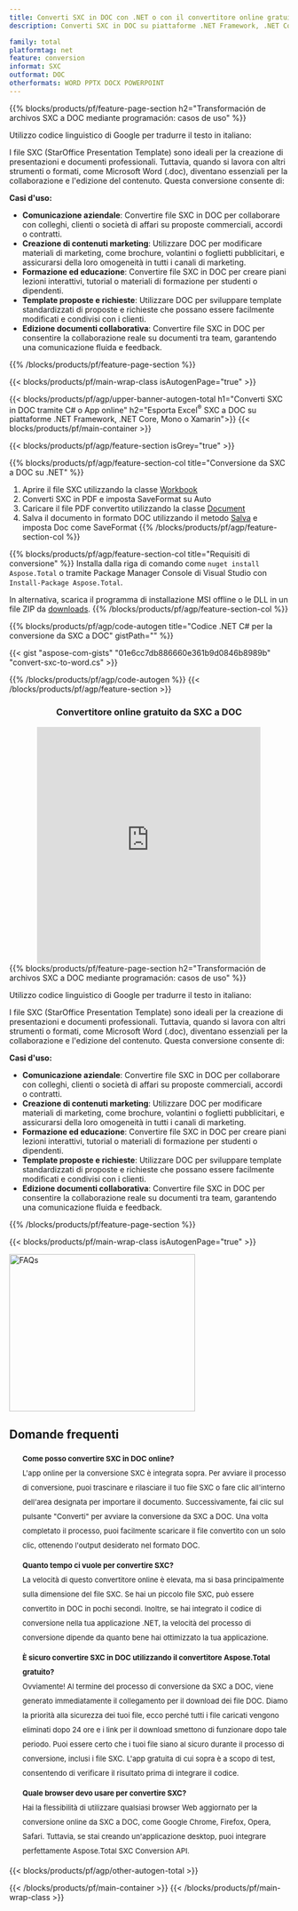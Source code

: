 ```yaml
---
title: Converti SXC in DOC con .NET o con il convertitore online gratuito
description: Converti SXC in DOC su piattaforme .NET Framework, .NET Core, Mono o Xamarin o in linea. Prova rapidamente il convertitore online gratuito da SXC a DOC prima di integrare il codice.

family: total
platformtag: net
feature: conversion
informat: SXC
outformat: DOC
otherformats: WORD PPTX DOCX POWERPOINT
---
```


{{% blocks/products/pf/feature-page-section  h2="Transformación de archivos SXC a DOC mediante programación: casos de uso" %}}
Utilizzo codice linguistico di Google per tradurre il testo in italiano:

I file SXC (StarOffice Presentation Template) sono ideali per la creazione di presentazioni e documenti professionali. Tuttavia, quando si lavora con altri strumenti o formati, come Microsoft Word (.doc), diventano essenziali per la collaborazione e l'edizione del contenuto. Questa conversione consente di:

**Casi d'uso:**

*   **Comunicazione aziendale**: Convertire file SXC in DOC per collaborare con colleghi, clienti o società di affari su proposte commerciali, accordi o contratti.
*   **Creazione di contenuti marketing**: Utilizzare DOC per modificare materiali di marketing, come brochure, volantini o foglietti pubblicitari, e assicurarsi della loro omogeneità in tutti i canali di marketing.
*   **Formazione ed educazione**: Convertire file SXC in DOC per creare piani lezioni interattivi, tutorial o materiali di formazione per studenti o dipendenti.
*   **Template proposte e richieste**: Utilizzare DOC per sviluppare template standardizzati di proposte e richieste che possano essere facilmente modificati e condivisi con i clienti.
*   **Edizione documenti collaborativa**: Convertire file SXC in DOC per consentire la collaborazione reale su documenti tra team, garantendo una comunicazione fluida e feedback.
{{% /blocks/products/pf/feature-page-section %}}
{{< blocks/products/pf/main-wrap-class isAutogenPage="true" >}}

{{< blocks/products/pf/agp/upper-banner-autogen-total h1="Converti SXC in DOC tramite C# o App online" h2="Esporta Excel<sup>&reg;</sup> SXC a DOC su piattaforme .NET Framework, .NET Core, Mono o Xamarin">}}
{{< blocks/products/pf/main-container >}}

{{< blocks/products/pf/agp/feature-section isGrey="true" >}}

{{% blocks/products/pf/agp/feature-section-col title="Conversione da SXC a DOC su .NET" %}}
1. Aprire il file SXC utilizzando la classe [Workbook](https://apiference.aspose.com/cells/net/aspose.cells/workbook)
2. Converti SXC in PDF e imposta SaveFormat su Auto
3. Caricare il file PDF convertito utilizzando la classe [Document](https://apiference.aspose.com/pdf/net/aspose.pdf/document)
4. Salva il documento in formato DOC utilizzando il metodo [Salva](https://apiference.aspose.com/pdf/net/aspose.pdf.document/save/methods/5) e imposta Doc come SaveFormat
{{% /blocks/products/pf/agp/feature-section-col %}}

{{% blocks/products/pf/agp/feature-section-col title="Requisiti di conversione" %}}
Installa dalla riga di comando come ```nuget install Aspose.Total``` o tramite Package Manager Console di Visual Studio con ```Install-Package Aspose.Total```.

In alternativa, scarica il programma di installazione MSI offline o le DLL in un file ZIP da [downloads](https://releases.aspose.com/total/net).
{{% /blocks/products/pf/agp/feature-section-col %}}

{{% blocks/products/pf/agp/code-autogen title="Codice .NET C# per la conversione da SXC a DOC" gistPath="" %}}
{{< gist "aspose-com-gists" "01e6cc7db886660e361b9d0846b8989b" "convert-sxc-to-word.cs" >}}
{{% /blocks/products/pf/agp/code-autogen %}}
{{< /blocks/products/pf/agp/feature-section >}}

<div class="container-fluid agp-content bg-white aboutfile box-1 vh100 section nopbtm">
<div class=container>
<div class=row>
<div class="demobox tc col-md-12 padding-0" align="center">

<h3>Convertitore online gratuito da SXC a DOC</h3>

<iframe title="Strumento di conversione gratuito da sxc a doc" style="border: none; height: 426px;" scrolling="no" src="https://total-conversion-app-65z5r2lp.k8s.dynabic.com/?to=doc&from=sxc" id="child-iframe" width="80%"></iframe>

</div></div>
</div></div>
{{% blocks/products/pf/feature-page-section  h2="Transformación de archivos SXC a DOC mediante programación: casos de uso" %}}
Utilizzo codice linguistico di Google per tradurre il testo in italiano:

I file SXC (StarOffice Presentation Template) sono ideali per la creazione di presentazioni e documenti professionali. Tuttavia, quando si lavora con altri strumenti o formati, come Microsoft Word (.doc), diventano essenziali per la collaborazione e l'edizione del contenuto. Questa conversione consente di:

**Casi d'uso:**

*   **Comunicazione aziendale**: Convertire file SXC in DOC per collaborare con colleghi, clienti o società di affari su proposte commerciali, accordi o contratti.
*   **Creazione di contenuti marketing**: Utilizzare DOC per modificare materiali di marketing, come brochure, volantini o foglietti pubblicitari, e assicurarsi della loro omogeneità in tutti i canali di marketing.
*   **Formazione ed educazione**: Convertire file SXC in DOC per creare piani lezioni interattivi, tutorial o materiali di formazione per studenti o dipendenti.
*   **Template proposte e richieste**: Utilizzare DOC per sviluppare template standardizzati di proposte e richieste che possano essere facilmente modificati e condivisi con i clienti.
*   **Edizione documenti collaborativa**: Convertire file SXC in DOC per consentire la collaborazione reale su documenti tra team, garantendo una comunicazione fluida e feedback.
{{% /blocks/products/pf/feature-page-section %}}
{{< blocks/products/pf/main-wrap-class isAutogenPage="true" >}}

<style>.howtolist li{margin-right: 0!important;line-height: 26px;position: relative;margin-bottom: 10px;font-size: 13px;list-style-type: none;}</style>
<div class="col-md-12 tl bg-gray-dark howtolist section">
  <a class="anchor" name="faqpage"></a>
  <div class="container tl dflex" itemscope="" itemtype="https://schema.org/FAQPage">
      <div class="col-md-4 howtosectiongfx">
          <img class="social-panel-hide-on-mobile" src="https://www.groupdocs.cloud/templates/brand/images/groupdocs/conversion/groupdocs_conversion-brand.png" alt="FAQs" width="335" height="283">
      </div>
      <div class="howtosection col-md-8">
          <div>
              <h2>Domande frequenti</h2>
              <ul>
                  <li itemscope="" itemprop="mainEntity" itemtype="https://schema.org/Question">
                      <div>
                          <span itemprop="name"><b>Come posso convertire SXC in DOC online?</b></span>
                      </div>
                      <div itemscope="" itemprop="acceptedAnswer" itemtype="https://schema.org/Answer">
                          <span itemprop="text">L'app online per la conversione SXC è integrata sopra. Per avviare il processo di conversione, puoi trascinare e rilasciare il tuo file SXC o fare clic all'interno dell'area designata per importare il documento. Successivamente, fai clic sul pulsante "Converti" per avviare la conversione da SXC a DOC. Una volta completato il processo, puoi facilmente scaricare il file convertito con un solo clic, ottenendo l'output desiderato nel formato DOC.</span>
                      </div>
                  </li>
                  <li itemscope="" itemprop="mainEntity" itemtype="https://schema.org/Question">
                      <div>
                          <span itemprop="name"><b>Quanto tempo ci vuole per convertire SXC?</b></span>
                      </div>
                      <div itemscope="" itemprop="acceptedAnswer" itemtype="https://schema.org/Answer">
                          <span itemprop="text">La velocità di questo convertitore online è elevata, ma si basa principalmente sulla dimensione del file SXC. Se hai un piccolo file SXC, può essere convertito in DOC in pochi secondi. Inoltre, se hai integrato il codice di conversione nella tua applicazione .NET, la velocità del processo di conversione dipende da quanto bene hai ottimizzato la tua applicazione.</span>
                      </div>
                  </li>
                  <li itemscope="" itemprop="mainEntity" itemtype="https://schema.org/Question">
                      <div>
                          <span itemprop="name"><b>È sicuro convertire SXC in DOC utilizzando il convertitore Aspose.Total gratuito?</b></span>
                      </div>
                      <div itemscope="" itemprop="acceptedAnswer" itemtype="https://schema.org/Answer">
                          <span itemprop="text">Ovviamente! Al termine del processo di conversione da SXC a DOC, viene generato immediatamente il collegamento per il download dei file DOC. Diamo la priorità alla sicurezza dei tuoi file, ecco perché tutti i file caricati vengono eliminati dopo 24 ore e i link per il download smettono di funzionare dopo tale periodo. Puoi essere certo che i tuoi file siano al sicuro durante il processo di conversione, inclusi i file SXC. L'app gratuita di cui sopra è a scopo di test, consentendo di verificare il risultato prima di integrare il codice.</span>
                      </div>
                  </li>                 
                  <li itemscope="" itemprop="mainEntity" itemtype="https://schema.org/Question">
                      <div>
                          <span itemprop="name"><b>Quale browser devo usare per convertire SXC?</b></span>
                      </div>
                      <div itemscope="" itemprop="acceptedAnswer" itemtype="https://schema.org/Answer">
                          <span itemprop="text">Hai la flessibilità di utilizzare qualsiasi browser Web aggiornato per la conversione online da SXC a DOC, come Google Chrome, Firefox, Opera, Safari. Tuttavia, se stai creando un'applicazione desktop, puoi integrare perfettamente Aspose.Total SXC Conversion API.</span>
                      </div>
                  </li>
              </ul>
          </div>
      </div>
  </div>
{{< blocks/products/pf/agp/other-autogen-total >}}

{{< /blocks/products/pf/main-container >}}
{{< /blocks/products/pf/main-wrap-class >}}